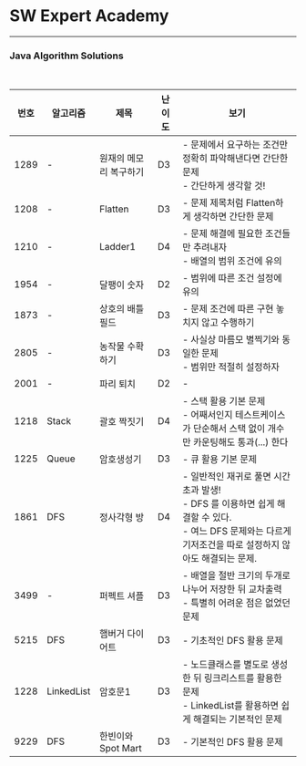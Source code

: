 # SW Expert Academy

----

### Java Algorithm Solutions

<br>


| 번호 | 알고리즘   | 제목                   | 난이도 | 보기                                                         |
| ---- | ---------- | ---------------------- | ------ | ------------------------------------------------------------ |
| 1289 | -          | 원재의 메모리 복구하기 | D3     | - 문제에서 요구하는 조건만 정확히 파악해낸다면 간단한 문제<br />- 간단하게 생각할 것! |
| 1208 | -          | Flatten                | D3     | - 문제 제목처럼 Flatten하게 생각하면 간단한 문제             |
| 1210 | -          | Ladder1                | D4     | - 문제 해결에 필요한 조건들만 추려내자<br />- 배열의 범위 조건에 유의 |
| 1954 | -          | 달팽이 숫자            | D2     | - 범위에 따른 조건 설정에 유의                               |
| 1873 | -          | 상호의 배틀필드        | D3     | - 문제 조건에 따른 구현 놓치지 않고 수행하기                 |
| 2805 | -          | 농작물 수확하기        | D3     | - 사실상 마름모 별찍기와 동일한 문제<br />- 범위만 적절히 설정하자 |
| 2001 | -          | 파리 퇴치              | D2     | -                                                            |
| 1218 | Stack      | 괄호 짝짓기            | D4     | - 스택 활용 기본 문제<br />- 어째서인지 테스트케이스가 단순해서 스택 없이 개수만 카운팅해도 통과(...) 한다 |
| 1225 | Queue      | 암호생성기             | D3     | - 큐 활용 기본 문제                                          |
| 1861 | DFS        | 정사각형 방            | D4     | - 일반적인 재귀로 풀면 시간초과 발생!<br />- DFS 를 이용하면 쉽게 해결할 수 있다.<br />- 여느 DFS 문제와는 다르게 기저조건을 따로 설정하지 않아도 해결되는 문제. |
| 3499 | -          | 퍼펙트 셔플            | D3     | - 배열을 절반 크기의 두개로 나누어 저장한 뒤 교차출력<br />- 특별히 어려운 점은 없었던 문제 |
| 5215 | DFS        | 햄버거 다이어트        | D3     | - 기초적인 DFS 활용 문제                                     |
| 1228 | LinkedList | 암호문1                | D3     | - 노드클래스를 별도로 생성한 뒤 링크리스트를 활용한 문제<br />- LinkedList를 활용하면 쉽게 해결되는 기본적인 문제 |
| 9229 | DFS        | 한빈이와 Spot Mart     | D3     | - 기본적인 DFS 활용 문제                                     |
